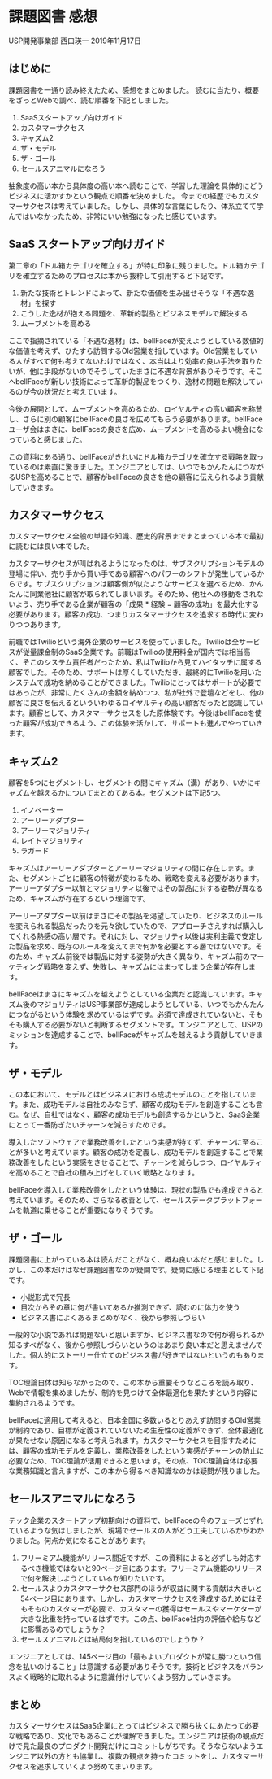# 課題図書 感想

USP開発事業部 西口瑛一
2019年11月17日

## はじめに

課題図書を一通り読み終えたため、感想をまとめました。
読むに当たり、概要をざっとWebで調べ、読む順番を下記としました。
1. SaaSスタートアップ向けガイド
2. カスタマーサクセス
3. キャズム2
4. ザ・モデル
5. ザ・ゴール
6. セールスアニマルになろう

抽象度の高い本から具体度の高い本へ読むことで、学習した理論を具体的にどうビジネスに活かすかという観点で順番を決めました。
今までの経歴でもカスタマーサクセスは考えていました。しかし、具体的な言葉にしたり、体系立てて学んではいなかったため、非常にいい勉強になったと感じています。

## SaaS スタートアップ向けガイド

第二章の「ドル箱カテゴリを確立する」が特に印象に残りました。ドル箱カテゴリを確立するためのプロセスは本から抜粋して引用すると下記です。

1. 新たな技術とトレンドによって、新たな価値を生み出せそうな「不遇な逸材」を探す
2. こうした逸材が抱える問題を、革新的製品とビジネスモデルで解決する
3. ムーブメントを高める

ここで指摘されている「不遇な逸材」は、bellFaceが変えようとしている数値的な価値を考えず、ひたすら訪問するOld営業を指しています。Old営業をしている人がすべて何も考えてないわけではなく、本当はより効率の良い手法を取りたいが、他に手段がないのでそうしていたまさに不遇な背景がありそうです。そこへbellFaceが新しい技術によって革新的製品をつくり、逸材の問題を解決しているのが今の状況だと考えています。

今後の展開として、ムーブメントを高めるため、ロイヤルティの高い顧客を称賛し、さらに別の顧客にbellFaceの良さを広めてもらう必要があります。bellFaceユーザ会はまさに、bellFaceの良さを広め、ムーブメントを高めるよい機会になっていると感じました。

この資料にある通り、bellFaceがきれいにドル箱カテゴリを確立する戦略を取っているのは素直に驚きました。エンジニアとしては、いつでもかんたんにつながるUSPを高めることで、顧客がbellFaceの良さを他の顧客に伝えられるよう貢献していきます。
 
## カスタマーサクセス

カスタマーサクセス全般の単語や知識、歴史的背景までまとまっている本で最初に読むには良い本でした。

カスタマーサクセスが叫ばれるようになったのは、サブスクリプションモデルの登場に伴い、売り手から買い手である顧客へのパワーのシフトが発生しているからです。サブスクリプションは顧客側が似たようなサービスを選べるため、かんたんに同業他社に顧客が取られてしまいます。そのため、他社への移動をされないよう、売り手である企業が顧客の「成果 * 経験 = 顧客の成功」を最大化する必要があります。顧客の成功、つまりカスタマーサクセスを追求する時代に変わりつつあります。

前職ではTwilioという海外企業のサービスを使っていました。Twilioは全サービスが従量課金制のSaaS企業です。前職はTwilioの使用料金が国内では相当高く、そこのシステム責任者だったため、私はTwilioから見てハイタッチに属する顧客でした。そのため、サポートは厚くしていただき、最終的にTwilioを用いたシステムで成功を納めることができました。Twilioにとってはサポートが必要ではあったが、非常にたくさんの金額を納めつつ、私が社外で登壇などをし、他の顧客に良さを伝えるといういわゆるロイヤルティの高い顧客だったと認識しています。顧客として、カスタマーサクセスをした原体験です。今後はbellFaceを使った顧客が成功できるよう、この体験を活かして、サポートも進んでやっていきます。

## キャズム2

顧客を5つにセグメントし、セグメントの間にキャズム（溝）があり、いかにキャズムを越えるかについてまとめてある本。セグメントは下記5つ。
1. イノベーター
2. アーリーアダプター
3. アーリーマジョリティ
4. レイトマジョリティ
5. ラガード

キャズムはアーリーアダプターとアーリーマジョリティの間に存在します。また、セグメントごとに顧客の特徴が変わるため、戦略を変える必要があります。アーリーアダプター以前とマジョリティ以後ではその製品に対する姿勢が異なるため、キャズムが存在するという理論です。

アーリーアダプター以前はまさにその製品を渇望していたり、ビジネスのルールを変えられる製品だったりを元々欲していたので、アプローチさえすれば購入してくれる熱感の高い層です。それに対し、マジョリティ以後は実利主義で安定した製品を求め、既存のルールを変えてまで何かを必要とする層ではないです。そのため、キャズム前後では製品に対する姿勢が大きく異なり、キャズム前のマーケティング戦略を変えず、失敗し、キャズムにはまってしまう企業が存在します。

bellFaceはまさにキャズムを越えようとしている企業だと認識しています。キャズム後のマジョリティはUSP事業部が達成しようとしている、いつでもかんたんにつながるという体験を求めているはずです。必須で達成されていないと、そもそも購入する必要がないと判断するセグメントです。エンジニアとして、USPのミッションを達成することで、bellFaceがキャズムを越えるよう貢献していきます。

## ザ・モデル

この本において、モデルとはビジネスにおける成功モデルのことを指しています。また、成功モデルは自社のみならず、顧客の成功モデルを創造することも含む。なぜ、自社ではなく、顧客の成功モデルも創造するかというと、SaaS企業にとって一番防ぎたいチャーンを減らすためです。

導入したソフトウェアで業務改善をしたという実感が持てず、チャーンに至ることが多いと考えています。顧客の成功を定義し、成功モデルを創造することで業務改善をしたという実感をさせることで、チャーンを減らしつつ、ロイヤルティを高めることで自社の積み上げをしていく戦略となります。

bellFaceを導入して業務改善をしたという体験は、現状の製品でも達成できると考えています。そのため、さらなる改善として、セールスデータプラットフォームを軌道に乗せることが重要になりそうです。

## ザ・ゴール

課題図書に上がっている本は読んだことがなく、概ね良い本だと感じました。しかし、この本だけはなぜ課題図書なのか疑問です。疑問に感じる理由として下記です。
* 小説形式で冗長
* 目次からその章に何が書いてあるか推測できず、読むのに体力を使う
* ビジネス書によくあるまとめがなく、後から参照しづらい

一般的な小説であれば問題ないと思いますが、ビジネス書なので何が得られるか知るすべがなく、後から参照しづらいというのはあまり良い本だと思えませんでした。個人的にストーリー仕立てのビジネス書が好きではないというのもあります。

TOC理論自体は知らなかったので、この本から重要そうなところを読み取り、Webで情報を集めましたが、制約を見つけて全体最適化を果たすという内容に集約されるようです。

bellFaceに適用して考えると、日本全国に多数いるとりあえず訪問するOld営業が制約であり、目標が定義されていないため生産性の定義ができず、全体最適化が果たせない原因になると考えられます。カスタマーサクセスを目指すためには、顧客の成功モデルを定義し、業務改善をしたという実感がチャーンの防止に必要なため、TOC理論が活用できると思います。その点、TOC理論自体は必要な業務知識と言えますが、この本から得るべき知識なのかは疑問が残りました。

## セールスアニマルになろう

テック企業のスタートアップ初期向けの資料で、bellFaceの今のフェーズとずれているような気はしましたが、現場でセールスの人がどう工夫しているかがわかりました。何点か気になることがあります。

1. フリーミアム機能がリリース間近ですが、この資料によると必ずしも対応するべき機能ではないと90ページ目にあります。フリーミアム機能のリリースで何を解決しようとしているか知りたいです。
2. セールスよりカスタマーサクセス部門のほうが収益に関する貢献は大きいと54ページ目にあります。しかし、カスタマーサクセスを達成するためにはそもそものカスタマーが必要で、カスタマーの獲得はセールスやマーケターが大きな比重を持っているはずです。この点、bellFace社内の評価や給与などに影響あるのでしょうか？
3. セールスアニマルとは結局何を指しているのでしょうか？

エンジニアとしては、145ページ目の「最もよいプロダクトが常に勝つという信念を払いのけること」は意識する必要がありそうです。技術とビジネスをバランスよく戦略的に取れるように意識付けしていくよう努力していきます。

## まとめ

カスタマーサクセスはSaaS企業にとってはビジネスで勝ち抜くにあたって必要な戦略であり、文化でもあることが理解できました。エンジニアは技術の観点だけで見た最良のプロダクト開発だけにコミットしがちです。そうならないようエンジニア以外の方とも協業し、複数の観点を持ったコミットをし、カスタマーサクセスを追求していくよう努めてまいります。